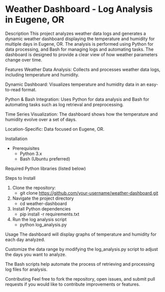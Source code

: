 # Weather Dashboard - Log Analysis in Eugene, OR

Description
This project analyzes weather data logs and generates a dynamic weather dashboard displaying the temperature and humidity for multiple days in Eugene, OR. The analysis is performed using Python for data processing, and Bash for managing logs and automating tasks. The dashboard is designed to provide a clear view of how weather parameters change over time.

Features
Weather Data Analysis: Collects and processes weather data logs, including temperature and humidity.

Dynamic Dashboard: Visualizes temperature and humidity data in an easy-to-read format.

Python & Bash Integration: Uses Python for data analysis and Bash for automating tasks such as log retrieval and preprocessing.

Time Series Visualization: The dashboard shows how the temperature and humidity evolve over a set of days.

Location-Specific: Data focused on Eugene, OR.

Installation
- Prerequisites
    - Python 3.x
    - Bash (Ubuntu preferred)

Required Python libraries (listed below)

Steps to Install
1) Clone the repository:
    - git clone https://github.com/your-username/weather-dashboard.git
2) Navigate the project directory
    - cd weather-dashboard
3) Install Python dependencies
    - pip install -r requirements.txt
4) Run the log analysis script
    - python log_analysis.py


Usage
The dashboard will display graphs of temperature and humidity for each day analyzed.

Customize the data range by modifying the log_analysis.py script to adjust the days you want to analyze.

The Bash scripts help automate the process of retrieving and processing log files for analysis.



Contributing
Feel free to fork the repository, open issues, and submit pull requests if you would like to contribute improvements or features.



